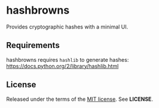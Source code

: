 hashbrowns
==========
Provides cryptographic hashes with a minimal UI.

Requirements
------------
hashbrowns requires `hashlib` to generate hashes:
https://docs.python.org/2/library/hashlib.html

License
-------
Released under the terms of the
[MIT license](http://tldrlegal.com/license/mit-license). See **LICENSE**.
